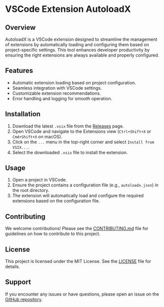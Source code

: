# VSCode Extension AutoloadX

## Overview

AutoloadX is a VSCode extension designed to streamline the management of extensions by automatically loading and
configuring them based on project-specific settings. This tool enhances developer productivity by ensuring the right
extensions are always available and properly configured.

## Features

- Automatic extension loading based on project configuration.
- Seamless integration with VSCode settings.
- Customizable extension recommendations.
- Error handling and logging for smooth operation.

## Installation

1. Download the latest `.vsix` file from the [Releases](https://github.com/thoroc/vscode-extension-autoloadX/releases)
   page.
2. Open VSCode and navigate to the Extensions view (`Ctrl+Shift+X` or `Cmd+Shift+X` on macOS).
3. Click on the `...` menu in the top-right corner and select `Install from VSIX...`.
4. Select the downloaded `.vsix` file to install the extension.

## Usage

1. Open a project in VSCode.
2. Ensure the project contains a configuration file (e.g., `autoloadx.json`) in the root directory.
3. The extension will automatically load and configure the required extensions based on the configuration file.

## Contributing

We welcome contributions! Please see the [CONTRIBUTING.md](CONTRIBUTING.md) file for guidelines on how to contribute to
this project.

## License

This project is licensed under the MIT License. See the [LICENSE](LICENSE) file for details.

## Support

If you encounter any issues or have questions, please open an issue on the
[GitHub repository](https://github.com/thoroc/vscode-extension-autoloadX/issues).
